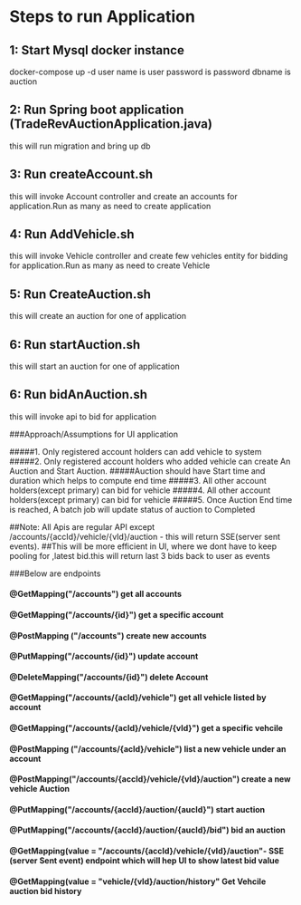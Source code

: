 # Steps to run Application


## 1: Start Mysql docker instance 
docker-compose up -d
user name is user
password is password
dbname is auction

## 2: Run Spring boot application (TradeRevAuctionApplication.java)
this will run  migration and bring up db

## 3: Run createAccount.sh
this will invoke Account controller and create an accounts for application.Run as many as need to create application

## 4: Run AddVehicle.sh
this will invoke Vehicle controller and create few vehicles entity for bidding for application.Run as many as need to create Vehicle

## 5: Run CreateAuction.sh
this will  create an auction for one of application

## 6: Run startAuction.sh
this will  start an auction for one of application

## 6: Run bidAnAuction.sh
this will invoke api to bid for application

###Approach/Assumptions for UI application

#####1. Only registered account holders can add vehicle to system 
#####2. Only registered account holders who added vehicle can create An Auction and Start Auction.
#####Auction should have Start time and duration which helps to compute end time
#####3. All other account holders(except primary) can bid for vehicle
#####4. All other account holders(except primary) can bid for vehicle
#####5. Once Auction End time is reached, A batch job will update status of auction to Completed


##Note: All Apis are regular API except /accounts/{accId}/vehicle/{vId}/auction - this will return SSE(server sent events). 
##This will be more efficient in UI, where we dont have to keep pooling for ,latest bid.this will return last 3 bids back to user as events

 

###Below are endpoints
#### @GetMapping("/accounts") get all accounts
#### @GetMapping("/accounts/{id}") get a specific account
#### @PostMapping ("/accounts") create new accounts
#### @PutMapping("/accounts/{id}") update account
#### @DeleteMapping("/accounts/{id}") delete Account


#### @GetMapping("/accounts/{acId}/vehicle") get all vehicle listed by account
#### @GetMapping("/accounts/{acId}/vehicle/{vId}") get a specific vehcile
#### @PostMapping ("/accounts/{acId}/vehicle") list a new vehicle under an account


#### @PostMapping("/accounts/{accId}/vehicle/{vId}/auction") create a new vehicle Auction
#### @PutMapping("/accounts/{accId}/auction/{aucId}") start auction
#### @PutMapping("/accounts/{accId}/auction/{aucId}/bid") bid an auction
#### @GetMapping(value = "/accounts/{accId}/vehicle/{vId}/auction"- SSE (server Sent event) endpoint which will hep UI to show latest bid value
#### @GetMapping(value = "vehicle/{vId}/auction/history" Get Vehcile auction bid history
 


